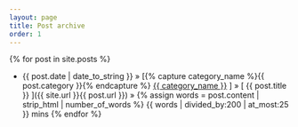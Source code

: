 ```yaml
---
layout: page
title: Post archive
order: 1
---
```


{% for post in site.posts %}
  * {{ post.date | date_to_string }} &raquo;   [{% capture category_name %}{{ post.category }}{% endcapture %}
        <a style="white-space: nowrap" href="/category/{{ category_name }}">{{ category_name }}</a>
    ]
    &raquo;
    [ {{ post.title }} ]({{ site.url }}{{ post.url }}) &raquo; {% assign words = post.content | strip_html | number_of_words %}
    {{ words | divided_by:200 | at_most:25 }} mins
{% endfor %}
